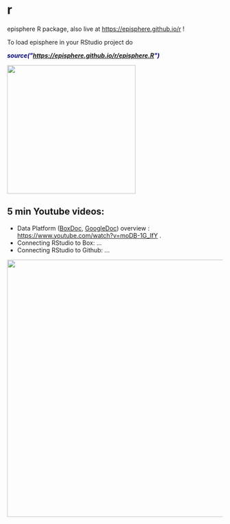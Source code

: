 # r
episphere R package, also live at https://episphere.github.io/r !

To load episphere in your RStudio project do 

<b><i style="backgroundColor:yellow;color:navy"> source("https://episphere.github.io/r/episphere.R") </i></b>

<img width=300 src="https://episphere.github.io/r/Data%20Platform%20Diagram.png">

## 5 min Youtube videos:

* Data Platform (<a href="https://nih.app.box.com/file/810301962766" target="_blank">BoxDoc</a>, <a href="https://docs.google.com/document/d/1t-A7UTcdSqrxZcw7_Is4v_Lr6cuDPZ3rOEX20u4MRZU/edit?usp=sharing" target="_blank">GoogleDoc</a>) overview : https://www.youtube.com/watch?v=moDB-1G_IfY .
* Connecting RStudio to Box: ...
* Connecting RStudio to Github: ...

<img width=600 src="https://episphere.github.io/r/withPictures.png">

